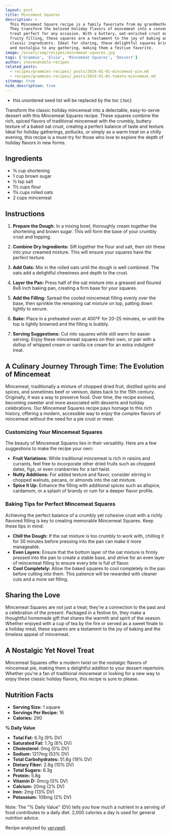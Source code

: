 ```yaml
---
layout: post
title: Mincemeat Squares
description: >
  This Mincemeat Square recipe is a family favoriate from my grandmother Elsie's kitchen.
  They transform the beloved holiday flavors of mincemeat into a convenient, mouth-watering
  treat perfect for any occasion. With a buttery, oat-enriched crust encasing a spiced,
  fruity filling, these squares are a testament to the joy of baking and the versatility of
  classic ingredients. Ideal for sharing, these delightful squares bring a touch of warmth
  and nostalgia to any gathering, making them a festive favorite.
image: /assets/img/recipes/mincemeat-squares.jpg
tags: ['Grammie', 'Elsie', 'Mincemeat Squares', 'Dessert']
author: stevendnoble-recipes
related_posts:
  - recipes/grammies-recipes/_posts/2024-01-01-mincemeat-pie.md
  - recipes/grammies-recipes/_posts/2024-01-01-tomato-mincemeat.md
sitemap: true
hide_description: true
---
```


* this unordered seed list will be replaced by the toc
{:toc}

Transform the classic holiday mincemeat into a delectable, easy-to-serve dessert with this Mincemeat Squares recipe. These squares combine the rich, spiced flavors of traditional mincemeat with the crumbly, buttery texture of a baked oat crust, creating a perfect balance of taste and texture. Ideal for holiday gatherings, potlucks, or simply as a warm treat on a chilly evening, this recipe is a must-try for those who love to explore the depth of holiday flavors in new forms.

## Ingredients

* ¾ cup shortening
* 1 cup brown sugar
* ½ tsp salt
* 1½ cups flour
* 1¼ cups rolled oats
* 2 cups mincemeat

## Instructions

1. **Prepare the Dough:** In a mixing bowl, thoroughly cream together the shortening and brown sugar. This will form the base of your crumbly crust and topping.

2. **Combine Dry Ingredients:** Sift together the flour and salt, then stir these into your creamed mixture. This will ensure your squares have the perfect texture.

3. **Add Oats:** Mix in the rolled oats until the dough is well combined. The oats add a delightful chewiness and depth to the crust.

4. **Layer the Pan:** Press half of the oat mixture into a greased and floured 8x8 inch baking pan, creating a firm base for your squares.

5. **Add the Filling:** Spread the cooled mincemeat filling evenly over the base, then sprinkle the remaining oat mixture on top, patting down lightly to secure.

6. **Bake:** Place in a preheated oven at 400°F for 20-25 minutes, or until the top is lightly browned and the filling is bubbly.

7. **Serving Suggestions:** Cut into squares while still warm for easier serving. Enjoy these mincemeat squares on their own, or pair with a dollop of whipped cream or vanilla ice cream for an extra indulgent treat.

## A Culinary Journey Through Time: The Evolution of Mincemeat

Mincemeat, traditionally a mixture of chopped dried fruit, distilled spirits and spices, and sometimes beef or venison, dates back to the 15th century. Originally, it was a way to preserve food. Over time, the recipe evolved, becoming sweeter and more associated with desserts and holiday celebrations. Our Mincemeat Squares recipe pays homage to this rich history, offering a modern, accessible way to enjoy the complex flavors of mincemeat without the need for a pie crust or meat.

### Customizing Your Mincemeat Squares

The beauty of Mincemeat Squares lies in their versatility. Here are a few suggestions to make the recipe your own:

* **Fruit Variations:** While traditional mincemeat is rich in raisins and currants, feel free to incorporate other dried fruits such as chopped dates, figs, or even cranberries for a tart twist.
* **Nutty Additions:** For added texture and flavor, consider stirring in chopped walnuts, pecans, or almonds into the oat mixture.
* **Spice It Up:** Enhance the filling with additional spices such as allspice, cardamom, or a splash of brandy or rum for a deeper flavor profile.

### Baking Tips for Perfect Mincemeat Squares

Achieving the perfect balance of a crumbly yet cohesive crust with a richly flavored filling is key to creating memorable Mincemeat Squares. Keep these tips in mind:

* **Chill the Dough:** If the oat mixture is too crumbly to work with, chilling it for 30 minutes before pressing into the pan can make it more manageable.
* **Even Layers:** Ensure that the bottom layer of the oat mixture is firmly pressed into the pan to create a stable base, and strive for an even layer of mincemeat filling to ensure every bite is full of flavor.
* **Cool Completely:** Allow the baked squares to cool completely in the pan before cutting into them. This patience will be rewarded with cleaner cuts and a more set filling.

## Sharing the Love

Mincemeat Squares are not just a treat; they're a connection to the past and a celebration of the present. Packaged in a festive tin, they make a thoughtful homemade gift that shares the warmth and spirit of the season. Whether enjoyed with a cup of tea by the fire or served as a sweet finale to a holiday meal, these squares are a testament to the joy of baking and the timeless appeal of mincemeat.

## A Nostalgic Yet Novel Treat

Mincemeat Squares offer a modern twist on the nostalgic flavors of mincemeat pie, making them a delightful addition to your dessert repertoire. Whether you're a fan of traditional mincemeat or looking for a new way to enjoy these classic holiday flavors, this recipe is sure to please.

## Nutrition Facts

* **Serving Size:** 1 square
* **Servings Per Recipe:** 16
* **Calories:** 290

**% Daily Value**

* **Total Fat:** 6.7g (9% DV)
* **Saturated Fat:** 1.7g (8% DV)
* **Cholesterol:** 0mg (0% DV)
* **Sodium:** 1217mg (53% DV)
* **Total Carbohydrates:** 51.8g (19% DV)
* **Dietary Fiber:** 2.8g (10% DV)
* **Total Sugars:** 6.3g
* **Protein:** 5.8g
* **Vitamin D:** 0mcg (0% DV)
* **Calcium:** 20mg (2% DV)
* **Iron:** 2mg (13% DV)
* **Potassium:** 108mg (2% DV)

Note: The "% Daily Value" (DV) tells you how much a nutrient in a serving of food contributes to a daily diet. 2,000 calories a day is used for general nutrition advice.

Recipe analyzed by <a href="https://www.verywellfit.com/recipe-nutrition-analyzer-4157076" target="_blank">verywell</a>.

<script type="application/ld+json">
{
  "@context": "http://schema.org/",
  "@type": "Recipe",
  "name": "Mincemeat Squares",
  "image": "mincemeat-squares.jpg",
  "author": {
    "@type": "Person",
    "name": "Steven D Noble"
  },
  "description": "A unique recipe for Mincemeat Squares that combines the rich flavors of mincemeat with a crumbly, buttery oat crust.",
  "recipeYield": "16 squares",
  "recipeIngredient": [
    "¾ cup shortening",
    "1 cup brown sugar",
    "½ tsp salt",
    "1½ cups flour",
    "1¼ cups rolled oats",
    "2 cups mincemeat"
  ],
  "recipeInstructions": [
    "Cream together shortening and brown sugar.",
    "Sift and stir in flour and salt. Then, stir in rolled oats.",
    "Spread half of the mixture in a pan, add filling, top with remaining mixture, and bake."
  ],
  "nutrition": {
    "@type": "NutritionInformation",
    "servingSize": "1 square",
    "calories": "190 calories",
    "fatContent": "6.7g",
    "saturatedFatContent": "1.7g",
    "cholesterolContent": "5mg",
    "sodiumContent": "1217mg",
    "carbohydrateContent": "51.8g",
    "fiberContent": "2.8g",
    "sugarContent": "6.3g",
    "proteinContent": "5.8g"
  }
}
</script>
